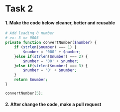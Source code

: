 # Task 2

#### 1. Make the code below cleaner, better and reusable

```php
# Add leading 0 number
# ex: 5 => 0005
private function convertNumber($number) {
    if (strlen($number) === 1) {
        $number = '000' + $number;
    }else if(strlen($number) === 2) {
        $number = '00' + $number;
    }else if(strlen($number) === 3) {
        $number = '0' + $number;
    }
    return $number;
}

convertNumber(5);
```

#### 2. After change the code, make a pull request
